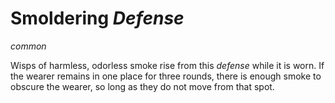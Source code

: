 # Smoldering *Defense*
*common*

Wisps of harmless, odorless smoke rise from this *defense* while it is worn. If the wearer remains in one place for three rounds, there is enough smoke to obscure the wearer, so long as they do not move from that spot.


